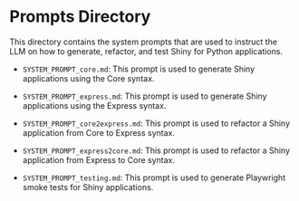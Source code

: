 # Prompts Directory

This directory contains the system prompts that are used to instruct the LLM on how to generate, refactor, and test Shiny for Python applications.

- `SYSTEM_PROMPT_core.md`: This prompt is used to generate Shiny applications using the Core syntax.

- `SYSTEM_PROMPT_express.md`: This prompt is used to generate Shiny applications using the Express syntax.

- `SYSTEM_PROMPT_core2express.md`: This prompt is used to refactor a Shiny application from Core to Express syntax.

- `SYSTEM_PROMPT_express2core.md`: This prompt is used to refactor a Shiny application from Express to Core syntax.

- `SYSTEM_PROMPT_testing.md`: This prompt is used to generate Playwright smoke tests for Shiny applications.
